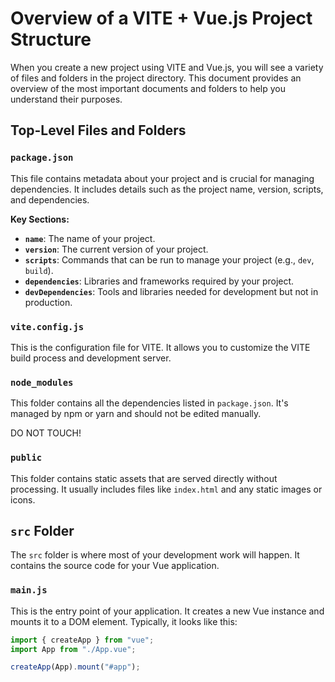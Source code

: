 # Overview of a VITE + Vue.js Project Structure

When you create a new project using VITE and Vue.js, you will see a variety of files and folders in the project directory. This document provides an overview of the most important documents and folders to help you understand their purposes.

## Top-Level Files and Folders

### `package.json`

This file contains metadata about your project and is crucial for managing dependencies. It includes details such as the project name, version, scripts, and dependencies.

**Key Sections:**

- **`name`**: The name of your project.
- **`version`**: The current version of your project.
- **`scripts`**: Commands that can be run to manage your project (e.g., `dev`, `build`).
- **`dependencies`**: Libraries and frameworks required by your project.
- **`devDependencies`**: Tools and libraries needed for development but not in production.

### `vite.config.js`

This is the configuration file for VITE. It allows you to customize the VITE build process and development server.

### `node_modules`

This folder contains all the dependencies listed in `package.json`. It's managed by npm or yarn and should not be edited manually.

DO NOT TOUCH!

### `public`

This folder contains static assets that are served directly without processing. It usually includes files like `index.html` and any static images or icons.

## `src` Folder

The `src` folder is where most of your development work will happen. It contains the source code for your Vue application.

### `main.js`

This is the entry point of your application. It creates a new Vue instance and mounts it to a DOM element. Typically, it looks like this:

```javascript
import { createApp } from "vue";
import App from "./App.vue";

createApp(App).mount("#app");
```
